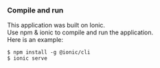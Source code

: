 ### Compile and run
This application was built on Ionic.  
Use npm & ionic to compile and run the application.  
Here is an example:

	$ npm install -g @ionic/cli
	$ ionic serve

